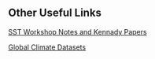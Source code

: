 ## Other Useful Links

[SST Workshop Notes and Kennady Papers](https://drive.google.com/open?id=0B7Ccueiur0BNZ1JZMVVTVzlyWDQ)

[Global Climate Datasets](http://www.metoffice.gov.uk/hadobs/)
